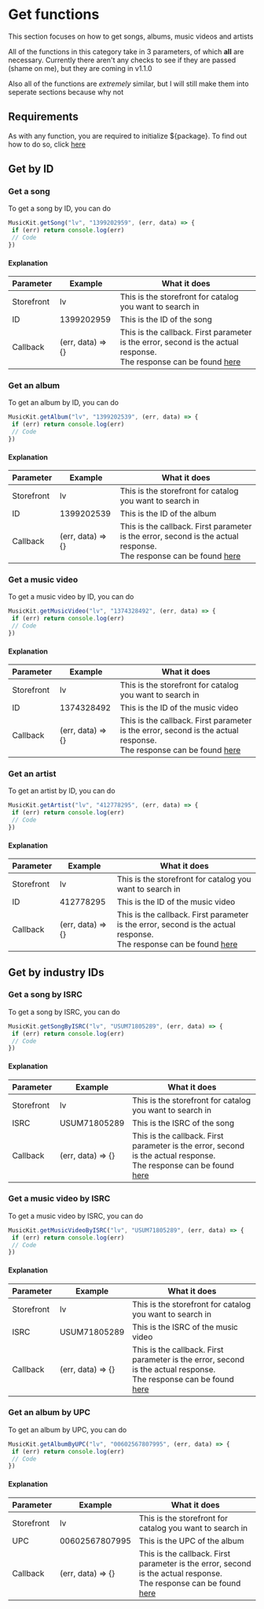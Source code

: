# Get functions
This section focuses on how to get songs, albums, music videos and artists

All of the functions in this category take in 3 parameters, of which **all** are necessary.
Currently there aren't any checks to see if they are passed (shame on me), but they are coming in v1.1.0

Also all of the functions are *extremely* similar, but I will still make them into seperate sections because why not 

## Requirements

As with any function, you are required to initialize ${package}. To find out how to do so, click [here](/initialization.md)

## Get by ID

### Get a song
To get a song by ID, you can do

```js
MusicKit.getSong("lv", "1399202959", (err, data) => {
 if (err) return console.log(err)
 // Code
})
```

#### Explanation

| Parameter  | Example           | What it does                                                                                                                                                                                   |
|------------|-------------------|------------------------------------------------------------------------------------------------------------------------------------------------------------------------------------------------|
| Storefront | lv                | This is the storefront for catalog you want to search in                                                                                                                                       |
| ID         | 1399202959        | This is the ID of the song                                                                                                                                                                     |
| Callback   | (err, data) => {} | This is the callback. First parameter is the error, second is the actual response.<br>The response can be found [here](https://developer.apple.com/documentation/applemusicapi/get_a_catalog_song#3002792) |

### Get an album
To get an album by ID, you can do

```js
MusicKit.getAlbum("lv", "1399202539", (err, data) => {
 if (err) return console.log(err)
 // Code
})
```

#### Explanation

| Parameter  | Example           | What it does                                                                                                                                                                                   |
|------------|-------------------|------------------------------------------------------------------------------------------------------------------------------------------------------------------------------------------------|
| Storefront | lv                | This is the storefront for catalog you want to search in                                                                                                                                       |
| ID         | 1399202539        | This is the ID of the album                                                                                                                                                                     |
| Callback   | (err, data) => {} | This is the callback. First parameter is the error, second is the actual response.<br>The response can be found [here](https://developer.apple.com/documentation/applemusicapi/get_a_catalog_album#3002705) |

### Get a music video
To get a music video by ID, you can do

```js
MusicKit.getMusicVideo("lv", "1374328492", (err, data) => {
 if (err) return console.log(err)
 // Code
})
```

#### Explanation

| Parameter  | Example           | What it does                                                                                                                                                                                   |
|------------|-------------------|------------------------------------------------------------------------------------------------------------------------------------------------------------------------------------------------|
| Storefront | lv                | This is the storefront for catalog you want to search in                                                                                                                                       |
| ID         | 1374328492        | This is the ID of the music video                                                                                                                                                                     |
| Callback   | (err, data) => {} | This is the callback. First parameter is the error, second is the actual response.<br>The response can be found [here](https://developer.apple.com/documentation/applemusicapi/get_a_catalog_music_video#3002773) |

### Get an artist
To get an artist by ID, you can do

```js
MusicKit.getArtist("lv", "412778295", (err, data) => {
 if (err) return console.log(err)
 // Code
})
```

#### Explanation

| Parameter  | Example           | What it does                                                                                                                                                                                   |
|------------|-------------------|------------------------------------------------------------------------------------------------------------------------------------------------------------------------------------------------|
| Storefront | lv                | This is the storefront for catalog you want to search in                                                                                                                                       |
| ID         | 412778295        | This is the ID of the music video                                                                                                                                                                     |
| Callback   | (err, data) => {} | This is the callback. First parameter is the error, second is the actual response.<br>The response can be found [here](https://developer.apple.com/documentation/applemusicapi/get_a_catalog_artist#3002797) |

## Get by industry IDs

### Get a song by ISRC
To get a song by ISRC, you can do

```js
MusicKit.getSongByISRC("lv", "USUM71805289", (err, data) => {
 if (err) return console.log(err)
 // Code
})
```

#### Explanation

| Parameter  | Example           | What it does                                                                                                                                                                                   |
|------------|-------------------|------------------------------------------------------------------------------------------------------------------------------------------------------------------------------------------------|
| Storefront | lv                | This is the storefront for catalog you want to search in                                                                                                                                       |
| ISRC         | USUM71805289        | This is the ISRC of the song                                                                                                                                                                     |
| Callback   | (err, data) => {} | This is the callback. First parameter is the error, second is the actual response.<br>The response can be found [here](https://developer.apple.com/documentation/applemusicapi/get_a_catalog_song#3002792) |

### Get a music video by ISRC
To get a music video by ISRC, you can do

```js
MusicKit.getMusicVideoByISRC("lv", "USUM71805289", (err, data) => {
 if (err) return console.log(err)
 // Code
})
```

#### Explanation

| Parameter  | Example           | What it does                                                                                                                                                                                   |
|------------|-------------------|------------------------------------------------------------------------------------------------------------------------------------------------------------------------------------------------|
| Storefront | lv                | This is the storefront for catalog you want to search in                                                                                                                                       |
| ISRC         | USUM71805289        | This is the ISRC of the music video                                                                                                                                                                     |
| Callback   | (err, data) => {} | This is the callback. First parameter is the error, second is the actual response.<br>The response can be found [here](https://developer.apple.com/documentation/applemusicapi/get_a_catalog_album#3002705) |

### Get an album by UPC
To get an album by UPC, you can do

```js
MusicKit.getAlbumByUPC("lv", "00602567807995", (err, data) => {
 if (err) return console.log(err)
 // Code
})
```

#### Explanation

| Parameter  | Example           | What it does                                                                                                                                                                                   |
|------------|-------------------|------------------------------------------------------------------------------------------------------------------------------------------------------------------------------------------------|
| Storefront | lv                | This is the storefront for catalog you want to search in                                                                                                                                       |
| UPC         | 00602567807995        | This is the UPC of the album                                                                                                                                                                     |
| Callback   | (err, data) => {} | This is the callback. First parameter is the error, second is the actual response.<br>The response can be found [here](https://developer.apple.com/documentation/applemusicapi/get_a_catalog_album#3002705) |

